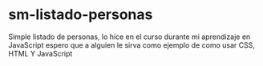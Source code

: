 # sm-listado-personas
Simple listado de personas, lo hice en el curso durante mi aprendizaje en JavaScript espero que a alguien le sirva como ejemplo de como usar CSS, HTML Y JavaScript
